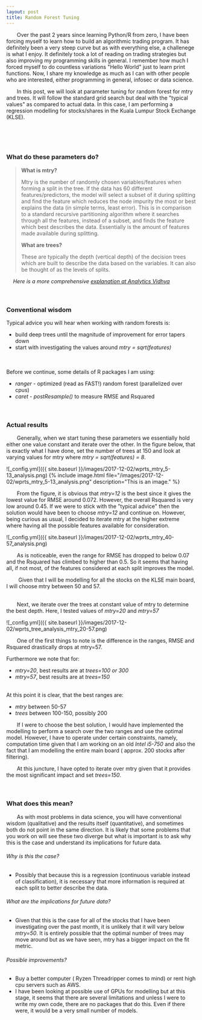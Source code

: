 ```yaml
---
layout: post
title: Random Forest Tuning
---
```


&emsp;&emsp;Over the past 2 years since learning Python/R from zero, I have been forcing myself to learn how to build an algorithmic trading program. It has definitely been a very steep curve but as with everything else, a challenege is what I enjoy. It definitely took a lot of reading on trading strategies but also improving my programming skills in general. I remember how much I forced myself to do countless variations "Hello World" just to learn print functions. Now, I share my knowledge as much as I can with other people who are interested, either programming in general, infosec or data science.      

&emsp;&emsp;In this post, we will look at parameter tuning for random forest for mtry and trees. It will follow the standard grid search but deal with the "typical values" as compared to actual data. In this case, I am performing a regression modelling for stocks/shares in the Kuala Lumpur Stock Exchange (KLSE). 

<br><br><br>


### What do these parameters do?
> **What is mtry?**
>
> Mtry is the number of randomly chosen variables/features when forming a split in the tree. If the data has 60 different features/predictors, the model will select a subset of it during splitting and find the feature which reduces the node impurity the most or best explains the data (in simple terms, least error). 
> This is in comparison to a standard recursive partitioning algorithm where it searches through all the features, instead of a subset, and finds the feature which best describes the data. 
> Essentially is the amount of features made available during splitting.
>
>
> **What are trees?**
>
> These are typically the depth (vertical depth) of the decision trees which are built to describe the data based on the variables. It can also be thought of as the levels of splits. 


&emsp; *Here is a more comprehensive [explanation at Analytics Vidhya][1]*
<br><br><br>



### Conventional wisdom
Typical advice you will hear when working with random forests is: 
* build deep trees until the magnitude of improvement for error tapers down 
* start with investigating the values around *mtry = sqrt(features)*
<br><br><br>

Before we continue, some details of R packages I am using:
* *ranger* - optimized (read as FAST!) random forest (parallelized over cpus)
* *caret* - *postResample()* to measure RMSE and Rsquared
<br><br><br>





### Actual results
&emsp;&emsp;Generally, when we start tuning these parameters we essentially hold either one value constant and iterate over the other. In the figure below, that is exactly what I have done, set the number of trees at 150 and look at varying values for mtry where *mtry = sqrt(features) = 8*.


![_config.yml]({{ site.baseurl }}/images/2017-12-02/wprts_mtry_5-13_analysis.png)
{% include image.html file="/images/2017-12-02/wprts_mtry_5-13_analysis.png" description="This is an image." %}


&emsp;&emsp;From the figure, it is obvious that *mtry=12* is the best since it gives the lowest value for RMSE around 0.072. However, the overall Rsquared is very low around 0.45. If we were to stick with the "typical advice" then the solution would have been to choose *mtry=12* and continue on. However, being curious as usual, I decided to iterate mtry at the higher extreme where having all the possible features available for consideration. 

![_config.yml]({{ site.baseurl }}/images/2017-12-02/wprts_mtry_40-57_analysis.png)

&emsp;&emsp;As is noticeable, even the range for RMSE has dropped to below 0.07 and the Rsquared has climbed to higher than 0.5. So it seems that having all, if not most, of the features considered at each split improves the model. 

&emsp;&emsp; Given that I will be modelling for all the stocks on the KLSE main board, I will choose mtry between 50 and 57. 
<br><br>

&emsp;&emsp;Next, we iterate over the trees at constant value of mtry to determine the best depth. Here, I tested values of *mtry=20* and *mtry=57*

![_config.yml]({{ site.baseurl }}/images/2017-12-02/wprts_tree_analysis_mtry_20-57.png)

&emsp;&emsp;One of the first things to note is the difference in the ranges, RMSE and Rsquared drastically drops at mtry=57.

Furthermore we note that for:
* *mtry=20*, best results are at *trees=100 or 300*
* *mtry=57*, best results are at *trees=150*
<br><br>

At this point it is clear, that the best ranges are: 
* *mtry* between 50-57
* *trees* between 100-150, possibly 200

&emsp;&emsp;If I were to choose the best solution, I would have implemented the modelling to perform a search over the two ranges and use the optimal model. However, I have to operate under certain constraints, namely, computation time given that I am working on an old *Intel i5-750* and also the fact that I am modelling the entire main board ( approx. 200 stocks after filtering).

&emsp;&emsp;At this juncture, I have opted to iterate over mtry given that it provides the most significant impact and set *trees=150*.
<br><br><br>



### What does this mean? 

&emsp;&emsp;As with most problems in data science, you will have conventional wisdom (qualitative) and the results itself (quantitative), and sometimes both do not point in the same direction. It is likely that some problems that you work on will see these two diverge but what is important is to ask why this is the case and understand its implications for future data. 

###### Why is this the case?
* Possibly that because this is a regression (continuous variable instead of classification), it is necessary that more information is required at each split to better describe the data. 

###### What are the implications for future data?
* Given that this is the case for all of the stocks that I have been investigating over the past month, it is unlikely that it will vary below *mtry=50*. It is entirely possible that the optimal number of trees may move around but as we have seen, mtry has a bigger impact on the fit metric. 

###### Possible improvements?
* Buy a better computer ( Ryzen Threadripper comes to mind) or rent high cpu servers such as AWS. 
* I have been looking at possible use of GPUs for modelling but at this stage, it seems that there are several limitations and unless I were to write my own code, there are no packages that do this. Even if there were, it would be a very small number of models. 






<br><br><br><br>

[1]: https://www.analyticsvidhya.com/blog/2016/04/complete-tutorial-tree-based-modeling-scratch-in-python/






